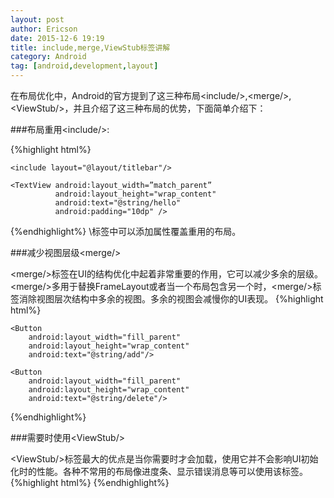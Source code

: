 ```yaml
---
layout: post
author: Ericson
date: 2015-12-6 19:19
title: include,merge,ViewStub标签讲解
category: Android
tag: [android,development,layout]
---
```


在布局优化中，Android的官方提到了这三种布局\<include/\>,\<merge/\>,\<ViewStub/\>，并且介绍了这三种布局的优势，下面简单介绍下：

###布局重用\<include/\>:

{%highlight html%}
<LinearLayout xmlns:android="http://schemas.android.com/apk/res/android"
    android:orientation="vertical" 
    android:layout_width=”match_parent”
    android:layout_height=”match_parent”
    android:background="@color/app_bg"
    android:gravity="center_horizontal">

    <include layout="@layout/titlebar"/>

    <TextView android:layout_width=”match_parent”
              android:layout_height="wrap_content"
              android:text="@string/hello"
              android:padding="10dp" />
</LinearLayout>
{%endhighlight%}
\<include/\>标签中可以添加属性覆盖重用的布局。

###减少视图层级\<merge/\>

\<merge/\>标签在UI的结构优化中起着非常重要的作用，它可以减少多余的层级。\<merge/\>多用于替换FrameLayout或者当一个布局包含另一个时，\<merge/\>标签消除视图层次结构中多余的视图。多余的视图会减慢你的UI表现。
{%highlight html%}
<merge xmlns:android="http://schemas.android.com/apk/res/android">

    <Button
        android:layout_width="fill_parent" 
        android:layout_height="wrap_content"
        android:text="@string/add"/>

    <Button
        android:layout_width="fill_parent" 
        android:layout_height="wrap_content"
        android:text="@string/delete"/>

</merge>
{%endhighlight%}

###需要时使用\<ViewStub/\>

\<ViewStub/\>标签最大的优点是当你需要时才会加载，使用它并不会影响UI初始化时的性能。各种不常用的布局像进度条、显示错误消息等可以使用该标签。
{%highlight html%}
<ViewStub
    android:id="@+id/stub_import"
    android:inflatedId="@+id/panel_import"
    android:layout="@layout/progress_overlay"
    android:layout_width="fill_parent"
    android:layout_height="wrap_content"
    android:layout_gravity="bottom" />
{%endhighlight%}
